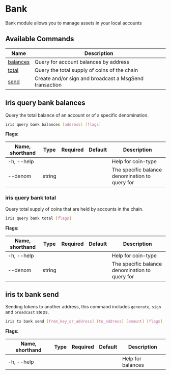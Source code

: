 # Bank

Bank module allows you to manage assets in your local accounts

## Available Commands

| Name                                  | Description                                            |
| ------------------------------------- | ------------------------------------------------------ |
| [balances](#iris-query-bank-balances) | Query for account balances by address                  |
| [total](#iris-query-bank-total)       | Query the total supply of coins of the chain           |
| [send](#iris-tx-bank-send)            | Create and/or sign and broadcast a MsgSend transaction |

## iris query bank balances

Query the total balance of an account or of a specific denomination.

```bash
iris query bank balances [address] [flags]
```

**Flags:**

| Name, shorthand | Type   | Required | Default | Description                                    |
| --------------- | ------ | -------- | ------- | ---------------------------------------------- |
| -h, --help      |        |          |         | Help for coin-type                             |
| --denom         | string |          |         | The specific balance denomination to query for |

### iris query bank total

Query total supply of coins that are held by accounts in the chain.

```bash
iris query bank total [flags]
```

**Flags:**

| Name, shorthand | Type   | Required | Default | Description                                    |
| --------------- | ------ | -------- | ------- | ---------------------------------------------- |
| -h, --help      |        |          |         | Help for coin-type                             |
| --denom         | string |          |         | The specific balance denomination to query for |

## iris tx bank send

Sending tokens to another address, this command includes `generate`, `sign` and `broadcast` steps.

```bash
iris tx bank send [from_key_or_address] [to_address] [amount] [flags]
```

**Flags:**

| Name, shorthand | Type   | Required | Default | Description                                   |
| --------------- | ------ | -------- | ------- | --------------------------------------------- |
| -h, --help |        |          |      | Help for balances        |

